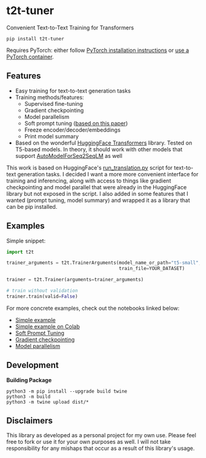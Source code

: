# t2t-tuner

Convenient Text-to-Text Training for Transformers

```shell
pip install t2t-tuner
```

Requires PyTorch: either follow [PyTorch installation instructions](https://pytorch.org/get-started/locally/) or [use a PyTorch container](https://ngc.nvidia.com/catalog/containers/nvidia:pytorch).

## Features

* Easy training for text-to-text generation tasks
* Training methods/features:
  * Supervised fine-tuning 
  * Gradient checkpointing
  * Model parallelism
  * Soft prompt tuning ([based on this paper](https://arxiv.org/abs/2104.08691))
  * Freeze encoder/decoder/embeddings
  * Print model summary
* Based on the wonderful [HuggingFace Transformers](https://github.com/huggingface/transformers) library. Tested on T5-based models. In theory, it should work with other models that support [AutoModelForSeq2SeqLM](https://huggingface.co/transformers/model_doc/auto.html#automodelforseq2seqlm) as well

This work is based on HuggingFace's [run_translation.py](https://github.com/huggingface/transformers/tree/master/examples/pytorch/translation) script for text-to-text generation tasks. I decided I want a more more convenient interface for training and inferencing, along with access to things like gradient checkpointing and model parallel that were already in the HuggingFace library but not exposed in the script. I also added in some features that I wanted (prompt tuning, model summary) and wrapped it as a library that can be pip installed. 

## Examples

Simple snippet:

```python
import t2t

trainer_arguments = t2t.TrainerArguments(model_name_or_path="t5-small",
                                         train_file=YOUR_DATASET)

trainer = t2t.Trainer(arguments=trainer_arguments)

# train without validation
trainer.train(valid=False)
```

For more concrete examples, check out the notebooks linked below:

* [Simple example](examples/tldr.ipynb)
* [Simple example on Colab](https://colab.research.google.com/drive/1_BsldxfPl6lVh2dB9VLOvARRxfswfIzL?usp=sharing)
* [Soft Prompt Tuning](examples/soft_prompt_tuning.ipynb)
* [Gradient checkpointing](examples/gradient_checkpointing.ipynb)
* [Model parallelism](examples/model_parallel.ipynb)

## Development

**Building Package**

```shell
python3 -m pip install --upgrade build twine
python3 -m build
python3 -m twine upload dist/*
```

## Disclaimers

This library as developed as a personal project for my own use. Please feel free to fork or use it for your own purposes as well. I will not take responsibility for any mishaps that occur as a result of this library's usage. 
